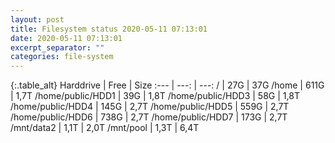 ```yaml
---
layout: post
title: Filesystem status 2020-05-11 07:13:01
date: 2020-05-11 07:13:01
excerpt_separator: ""
categories: file-system
---
```

{:.table_alt}
Harddrive | Free | Size
:--- | ---: | ---:
/ | 27G | 37G
/home | 611G | 1,7T
/home/public/HDD1 | 39G | 1,8T
/home/public/HDD3 | 58G | 1,8T
/home/public/HDD4 | 145G | 2,7T
/home/public/HDD5 | 559G | 2,7T
/home/public/HDD6 | 738G | 2,7T
/home/public/HDD7 | 173G | 2,7T
/mnt/data2 | 1,1T | 2,0T
/mnt/pool | 1,3T | 6,4T
